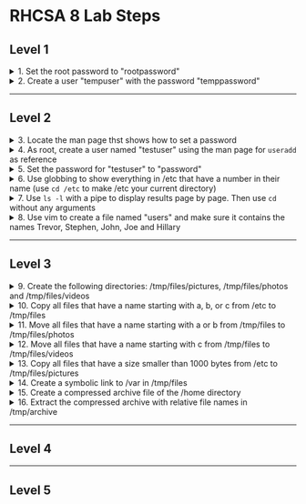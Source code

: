 # RHCSA 8 Lab Steps

## Level 1

<details>
  <summary>1. Set the root password to "rootpassword"</summary>
  <code style="display:block; white-space:pre-wrap">
    sudo passwd root
    rootpassword
  </code>
</details>

<details>
  <summary>2. Create a user "tempuser" with the password "temppassword"</summary>
  <code>
    useradd tempuser<br/>
    passwd tempuser<br/>
    temppassword<br/>
  </code>
</details>

***

## Level 2

<details>
  <summary>3. Locate the man page thst shows how to set a password</summary>
  <code>man -k password</code><br/>
  There are far to many results here to find what is needed<br/>
  <code>man -k password | grep 1</code><br/>
  Checking general commands to see if anything is applicable<br/>
  <code>man -k password | grep 8</code><br/>
  Checking system administration commands to see if anything is applicable<br/>
  <code>man useradd</code><br/>
  Checking an already known command to see if there's anything that can be used (check see also section)<br/>
  <code>man passwd</code><br/>
  Both command and description don't include the word "password" which is why they weren't found<br/>
</details>

<details>
  <summary>4. As root, create a user named "testuser" using the man page for <code>useradd</code> as reference</summary>
  <code>useradd testuser</code>
</details>

<details>
  <summary>5. Set the password for "testuser" to "password"</summary>
  <code>
    passwd testuser<br/>
    New password: password<br/>
    BAD PASSWORD: The password fails the dictionary check - it is based on a dictionary word<br/>
    Retype new password: password<br/>
    passwd: all authentication tokens updated successfully.
  </code>
</details>

<details>
  <summary>6. Use globbing to show everything in /etc that have a number in their name (use <code>cd /etc</code> to make /etc your current directory)</summary>
  <code>
    cd /etc<br/>
    ls -d *[0-9]*
  </code>
</details>

<details>
  <summary>7. Use <code>ls -l</code> with a pipe to display results page by page. Then use <code>cd</code> without any arguments</summary>
  <code>
    ls -l | less<br/>
    cd
  </code>
</details>

<details>
  <summary>8. Use vim to create a file named "users" and make sure it contains the names Trevor, Stephen, John, Joe and Hillary</summary>
  <code>
    vim users
  </code>
</details> 

***

## Level 3

<details>
  <summary>9. Create the following directories: /tmp/files/pictures, /tmp/files/photos and /tmp/files/videos</summary>
  <code>mkdir -p /tmp/files/pictures /tmp/files/photos /tmp/files/videos</code><br/>
  The <code>-p</code> option ensures that any subfolders that do not exist get created
</details>

<details>
  <summary>10. Copy all files that have a name starting with a, b, or c from /etc to /tmp/files</summary>
  <code>cp /etc/[a-c]* /tmp/files</code><br/>
  There will be an warning that some subdirectories were not copied because the <code>-r</code> option was not used. This is expect as we only want the files.
</details>

<details>
  <summary>11. Move all files that have a name starting with a or b from /tmp/files to /tmp/files/photos</summary>
  <code>
    cd /tmp/files/<br/>
    mv [ab]* photos/
  </code>
</details>

<details>
  <summary>12. Move all files that have a name starting with c from /tmp/files to /tmp/files/videos</summary>
  <code>mv c* videos/</code>
</details>

<details>
  <summary>13. Copy all files that have a size smaller than 1000 bytes from /etc to /tmp/files/pictures</summary>
  <code>find /etc -size -1000c -exec cp {} pictures \;</code>
</details>

<details>
  <summary>14. Create a symbolic link to /var in /tmp/files</summary>
  <code>ln -s /var .</code>
</details>

<details>
  <summary>15. Create a compressed archive file of the /home directory</summary>
  <code>tar cJvf home.tar.xz /home</code>
</details>

<details>
  <summary>16. Extract the compressed archive with relative file names in /tmp/archive</summary>
  <code>mkdir /tmp/archive; tar xvf home.tar.xz -C /tmp/archive/</code>
</details>

***

## Level 4



***

## Level 5
